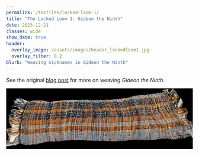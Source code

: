 ```yaml
---
permalink: /textiles/locked-loom-1/
title: "The Locked Loom 1: Gideon the Ninth"
date: 2023-12-21
classes: wide
show_date: true
header:
  overlay_image: /assets/images/header_lockedloom1.jpg
  overlay_filter: 0.2
blurb: "Weaving nicknames in Gideon the Ninth"
---
```


See the original [blog post](https://quinndombrowski.com/blog/2023/12/21/locked-loom-1-gideon-the-ninth/) for more on weaving _Gideon the Ninth_.

![Panorama photo of the weaving](/assets/images/lockedloom1-panorama.jpg)
